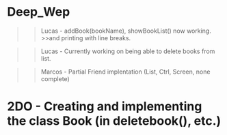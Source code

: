 # Deep_Wep
>> Lucas - addBook(bookName), showBookList() now working. >>and printing with line breaks.

>> Lucas - Currently working on being able to delete books from list.

>> Marcos - Partial Friend implentation (List, Ctrl, Screen, none complete)

# 2DO - Creating and implementing the class Book (in deletebook(), etc.)

